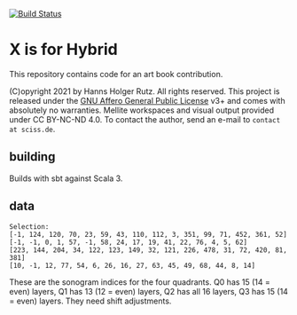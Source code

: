 [![Build Status](https://github.com/Sciss/XIsForHybrid/workflows/Scala%20CI/badge.svg?branch=main)](https://github.com/Sciss/XIsForHybrid/actions?query=workflow%3A%22Scala+CI%22)

# X is for Hybrid

This repository contains code for an art book contribution.

(C)opyright 2021 by Hanns Holger Rutz. All rights reserved. This project is released under the
[GNU Affero General Public License](https://github.com/Sciss/XIsForHybrid/blob/main/LICENSE) v3+ and
comes with absolutely no warranties. Mellite workspaces and visual output provided under CC BY-NC-ND 4.0.
To contact the author, send an e-mail to `contact at sciss.de`.

## building

Builds with sbt against Scala 3.

## data

```
Selection:
[-1, 124, 120, 70, 23, 59, 43, 110, 112, 3, 351, 99, 71, 452, 361, 52]
[-1, -1, 0, 1, 57, -1, 58, 24, 17, 19, 41, 22, 76, 4, 5, 62]
[223, 144, 204, 34, 122, 123, 149, 32, 121, 226, 478, 31, 72, 420, 81, 381]
[10, -1, 12, 77, 54, 6, 26, 16, 27, 63, 45, 49, 68, 44, 8, 14]
```

These are the sonogram indices for the four quadrants. 
Q0 has 15 (14 = even) layers, Q1 has 13 (12 = even) layers, 
Q2 has all 16 layers, Q3 has 15 (14 = even) layers. They need shift adjustments.

